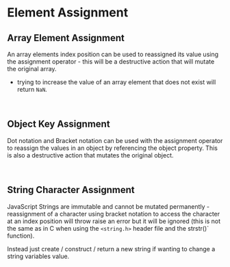 # Element Assignment

## Array Element Assignment

An array elements index position can be used to reassigned its value using the assignment operator - this will be a destructive action that will mutate the original array.

- trying to increase the value of an array element that does not exist will return `NaN`.

<br>

## Object Key Assignment

Dot notation and Bracket notation can be used with the assignment operator to reassign the values in an object by referencing the object property. This is also a destructive action that mutates the original object.

<br>

## String Character Assignment

JavaScript Strings are immutable and cannot be mutated permanently - reassignment of a character using bracket notation to access the character at an index position will throw raise an error but it will be ignored (this is not the same as in C when using the `<string.h>` header file and the strstr()` function). 

Instead just create / construct / return a new string if wanting to change a string variables value.



